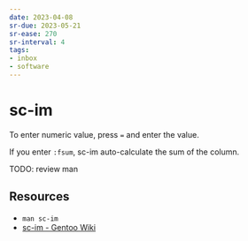 ```yaml
---
date: 2023-04-08
sr-due: 2023-05-21
sr-ease: 270
sr-interval: 4
tags:
- inbox
- software
---
```


# sc-im

To enter numeric value, press `=` and enter the value.

If you enter `:fsum`, sc-im auto-calculate the sum of the column.

TODO: review man

## Resources

- `man sc-im`
- [sc-im - Gentoo Wiki](https://wiki.gentoo.org/wiki/Sc-im)
